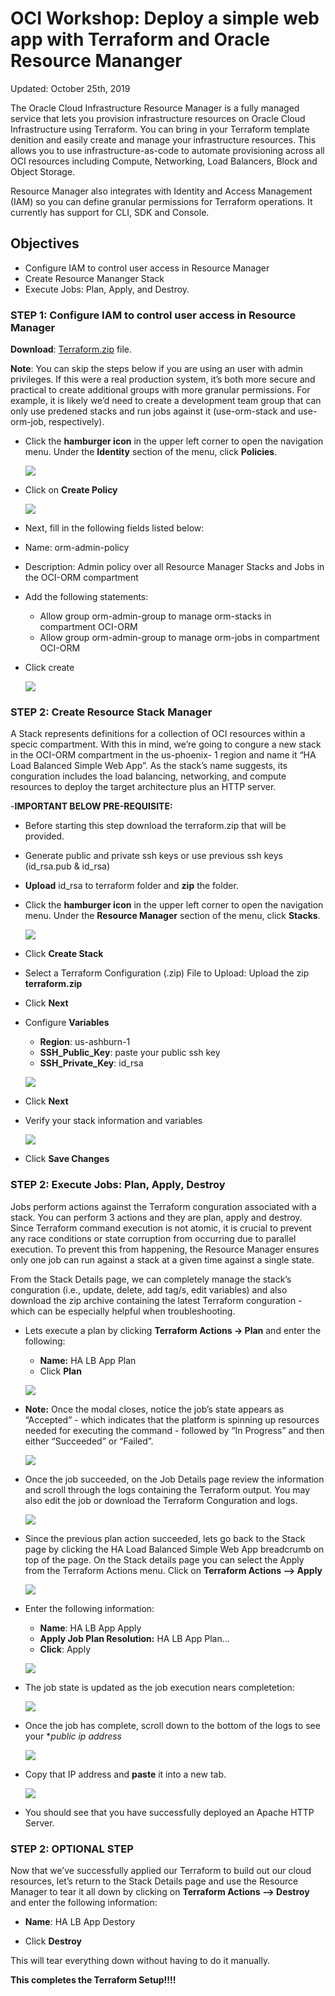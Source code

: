 # OCI Workshop: Deploy a simple web app with Terraform and Oracle Resource Mananger

Updated: October 25th, 2019

The Oracle Cloud Infrastructure Resource Manager is a fully managed service that lets you
provision infrastructure resources on Oracle Cloud Infrastructure using Terraform. You can bring in your Terraform template denition and easily create and manage your infrastructure resources. This allows you to use infrastructure-as-code to automate provisioning across all OCI resources including Compute, Networking, Load Balancers, Block and Object Storage.

Resource Manager also integrates with Identity and Access Management (IAM) so you can define granular permissions for Terraform operations. It currently has support for CLI, SDK and Console.


## Objectives
- Configure IAM to control user access in Resource Manager
- Create Resource Mananger Stack
- Execute Jobs: Plan, Apply, and Destroy. 

### **STEP 1**: Configure IAM to control user access in Resource Manager
**Download**: [Terraform.zip](https://objectstorage.us-ashburn-1.oraclecloud.com/p/5KTZuzZYkrJrVC4MSulq_TYeuGK5E4jPYNH3Zi3PwvA/n/orasenatdoracledigital01/b/terraformScripts/o/terraform.zip) file.

**Note**: You can skip the steps below if you are using an user with admin privileges. If this were a real production system, it’s both more secure and practical to create additional groups with more granular permissions. For example, it is likely we’d need to create a development team group that can only use predened stacks and run jobs against it (use-orm-stack and use-orm-job, respectively). 

- Click the **hamburger icon** in the upper left corner to open the navigation menu. Under the **Identity** section of the menu, click **Policies**.

  ![](images/100ODA/policy.png)
  
- Click on **Create Policy**

  ![](images/100ODA/createPolicy.png)

- Next, fill in the following fields listed below:

- Name: orm-admin-policy
- Description: Admin policy over all Resource Manager Stacks and Jobs in the OCI-ORM
compartment
- Add the following statements: 
  - Allow group orm-admin-group to manage orm-stacks in compartment OCI-ORM
  - Allow group orm-admin-group to manage orm-jobs in compartment OCI-ORM
- Click create

  ![](images/100ODA/editPolicy.png)

  
### **STEP 2**: Create Resource Stack Manager
A Stack represents definitions for a collection of OCI resources within a specic compartment. With this in mind, we’re going to congure a new stack in the OCI-ORM compartment in the us-phoenix-
1 region and name it “HA Load Balanced Simple Web App”. As the stack’s name suggests, its conguration includes the load balancing, networking, and compute resources to deploy the target architecture plus an HTTP server.

-**IMPORTANT BELOW PRE-REQUISITE:**
- Before starting this step download the terraform.zip that will be provided.
- Generate public and private ssh keys or use previous ssh keys (id_rsa.pub & id_rsa)
- **Upload** id_rsa to terraform folder and **zip** the folder. 

- Click the **hamburger icon** in the upper left corner to open the navigation menu. Under the **Resource Manager** section of the menu, click **Stacks**.

  ![](images/100ODA/stack.png)

- Click **Create Stack**

- Select a Terraform Configuration (.zip) File to Upload: Upload the zip **terraform.zip**
  
- Click **Next**

- Configure **Variables**
  - **Region**: us-ashburn-1
  - **SSH_Public_Key**: paste your public ssh key
  - **SSH_Private_Key**: id_rsa
  
  ![](images/100ODA/editStack.png)
  
- Click **Next**

- Verify your stack information and variables

  ![](images/100ODA/editStack.png)

- Click **Save Changes**


### **STEP 2**: Execute Jobs: Plan, Apply, Destroy

Jobs perform actions against the Terraform conguration associated with a stack. You can perform 3 actions and they are plan, apply and destroy. Since Terraform command execution is not atomic, it is crucial to prevent any race conditions or state corruption from occurring due to parallel execution. To prevent this from happening, the Resource Manager ensures only one job can run against a stack at a given time against a single state.

From the Stack Details page, we can completely manage the stack’s conguration (i.e., update, delete, add tag/s, edit variables) and also download the zip archive containing the latest Terraform conguration - which can be especially helpful when troubleshooting.
  
- Lets execute a plan by clicking **Terraform Actions -> Plan** and enter the following:
  - **Name:** HA LB App Plan
  - Click **Plan**
  
  ![](images/100ODA/plan.png)
  
- **Note:** Once the modal closes, notice the job’s state appears as “Accepted” - which indicates
that the platform is spinning up resources needed for executing the command - followed by
“In Progress” and then either “Succeeded” or “Failed”. 

  ![](images/100ODA/continue.png)
  
- Once the job succeeded, on the Job Details page review the information and scroll through
the logs containing the Terraform output. You may also edit the job or download the
Terraform Conguration and logs.

  ![](images/100ODA/success.png)

- Since the previous plan action succeeded, lets go back to the Stack page by clicking the HA Load Balanced Simple Web App breadcrumb on top of the page. On the Stack details page you can select the Apply from the Terraform Actions menu. Click on **Terraform Actions –> Apply**

  ![](images/100ODA/apply.png)
  
- Enter the following information:
  - **Name**: HA LB App Apply
  - **Apply Job Plan Resolution:** HA LB App Plan...
  - **Click**: Apply

  ![](images/100ODA/apply2.png)
  
- The job state is updated as the job execution nears completetion:

  ![](images/100ODA/apply3.png)

- Once the job has complete, scroll down to the bottom of the logs to see your **public ip address*

  ![](images/100ODA/ip.png)

- Copy that IP address and **paste** it into a new tab.

  ![](images/100ODA/apache.png)

- You should see that you have successfully deployed an Apache HTTP Server.

### **STEP 2**: OPTIONAL STEP

Now that we’ve successfully applied our Terraform to build out our cloud resources, let’s
return to the Stack Details page and use the Resource Manager to tear it all down by clicking on **Terraform Actions –> Destroy** and enter the following information:

- **Name**: HA LB App Destory

- Click **Destroy**

This will tear everything down without having to do it manually. 

**This completes the Terraform Setup!!!!**
